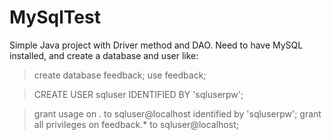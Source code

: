 # MySqlTest

Simple Java project with Driver method and DAO. Need to have MySQL installed, and create a database and user like:

> create database feedback;
> use feedback;

> CREATE USER sqluser IDENTIFIED BY 'sqluserpw';

> grant usage on *.* to sqluser@localhost identified by 'sqluserpw';
> grant all privileges on feedback.* to sqluser@localhost;
